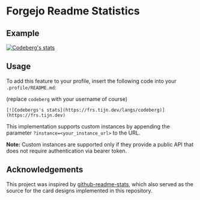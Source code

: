 # Forgejo Readme Statistics

## Example

[![Codeberg's stats](https://frs.tijn.dev/langs/codeberg)](https://frs.tijn.dev)

## Usage

To add this feature to your profile, insert the following code into your `.profile/README.md`:

(replace `codeberg` with your username of course)

```
[![Codebergs's stats](https://frs.tijn.dev/langs/codeberg)](https://frs.tijn.dev)
```

This implementation supports custom instances by appending the parameter `?instance=<your_instance_url>` to the URL.

**Note:** Custom instances are supported only if they provide a public API that does not require authentication via bearer token.

## Acknowledgements

This project was inspired by [github-readme-stats](https://github.com/anuraghazra/github-readme-stats), which also served as the source for the card designs implemented in this repository.

